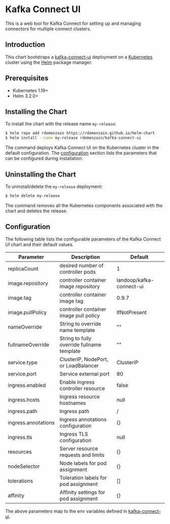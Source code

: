 # Kafka Connect UI

This is a web tool for Kafka Connect for setting up and managing connectors for multiple connect clusters.

## Introduction

This chart bootstraps a [kafka-connect-ui](https://github.com/lensesio/kafka-connect-ui) deployment on a [Kubernetes](http://kubernetes.io) cluster using the [Helm](https://helm.sh) package manager.

## Prerequisites

- Kubernetes 1.19+
- Helm 3.2.0+

## Installing the Chart

To install the chart with the release name `my-release`:

```bash
$ helm repo add rdomenzain https://rdomenzain.github.io/helm-chart
$ helm install --name my-release rdomenzain/kafka-connect-ui
```

The command deploys Kafka Connect UI on the Kubernetes cluster in the default configuration. The [configuration](#configuration) section lists the parameters that can be configured during installation.


## Uninstalling the Chart

To uninstall/delete the `my-release` deployment:

```bash
$ helm delete my-release
```

The command removes all the Kubernetes components associated with the chart and deletes the release.

## Configuration

The following table lists the configurable parameters of the Kafka Connect UI chart and their default values.

| Parameter                        | Description                                                 | Default                  |
| -------------------------------  | ----------------------------------------------------------- | ------------------------ |
| replicaCount                     | desired number of controller pods                           | 1                        |
| image.repository                 | controller container image repository                       | landoop/kafka-connect-ui |
| image.tag                        | controller container image tag                              | 0.9.7                    |
| image.pullPolicy                 | controller container image pull policy                      | IfNotPresent             |
| nameOverride                     | String to override name template                            | ""                       |
| fullnameOverride                 | String to fully override fullname template                  | ""                       |
| service.type                     | ClusterIP, NodePort, or LoadBalancer                        | ClusterIP                |
| service.port                     | Service external port                                       | 80                       |
| ingress.enabled                  | Enable ingress controller resource                          | false                    |
| ingress.hosts                    | Ingress resource hostnames                                  | null                     |
| ingress.path                     | Ingress path                                                | /                        |
| ingress.annotations              | Ingress annotations configuration                           | {}                       |
| ingress.tls                      | Ingress TLS configuration                                   | null                     |
| resources                        | Server resource requests and limits                         | {}                       |
| nodeSelector                     | Node labels for pod assignment                              | {}                       |
| tolerations                      | Toleration labels for pod assignment                        | []                       |
| affinity                         | Affinity settings for pod assignment                        | {}                       |

The above parameters map to the env variables defined in [kafka-connect-ui](https://github.com/lensesio/kafka-connect-ui).
